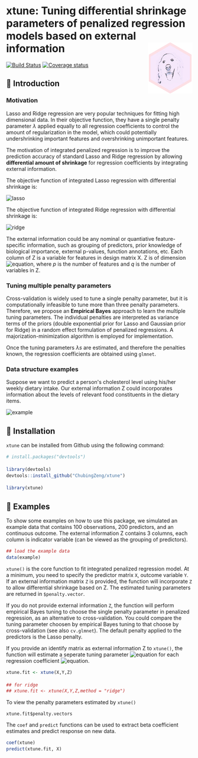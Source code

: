 <!-- README.md is generated from README.Rmd. Please edit that file -->

xtune: Tuning differential shrinkage parameters of penalized regression models based on external information <img src="man/figures/logo.png" align="right" />
=======

[![Build Status](https://travis-ci.org/ChubingZeng/xtune.svg?branch=master)](https://travis-ci.org/ChubingZeng/xtune)
[![Coverage status](https://codecov.io/gh/ChubingZeng/xtune/branch/master/graph/badge.svg)](https://codecov.io/gh/ChubingZeng/xtune)



&#x1F4D7;  Introduction
-----------------------

### Motivation

Lasso and Ridge regression are very popular techniques for fitting high dimensional data. In their objective function, they have a single penalty parameter *λ* applied equally to all regression coefficients to control the amount of regularization in the model, which could potentially undershrinking important features and overshrinking unimportant features.

The motivation of integrated penalized regression is to improve the prediction accuracy of standard Lasso and Ridge regression by allowing **differential amount of shrinkage** for regression coefficients by integrating external information.

The objective function of integrated Lasso regression with differential shrinkage is: 

![lasso](https://user-images.githubusercontent.com/23446412/56463267-9b5eeb00-6385-11e9-8aed-82b9df287d5e.png)

The objective function of integrated Ridge regression with differential shrinkage is: 

![ridge](https://user-images.githubusercontent.com/23446412/56463270-a580e980-6385-11e9-94a9-2a4245127670.png)



The external information could be any nominal or quantiative feature-specific information, such as grouping of predictors, prior knowledge of biological importance, external p-values, function annotations, etc. Each column of Z is a variable for features in design matrix X. Z is of dimension ![equation](https://latex.codecogs.com/gif.latex?p&space;\times&space;q), where *p* is the number of features and *q* is the number of variables in Z.

### Tuning multiple penalty parameters

Cross-validation is widely used to tune a single penalty parameter, but it is computationally infeasible to tune more than three penalty parameters. Therefore, we propose an **Empirical Bayes** approach to learn the multiple tuning parameters. The individual penalties are interpreted as variance terms of the priors (double exponential prior for Lasso and Gaussian prior for Ridge) in a random effect formulation of penalized regressions. A majorization-minimization algorithm is employed for implementation. 

Once the tuning parameters *λs* are estimated, and therefore the penalties known, the regression coefficients are obtained using `glmnet`. 

### Data structure examples

Suppose we want to predict a person's cholesterol level using his/her weekly dietary intake. Our external information Z could incorporates information about the levels of relevant food constituents in the dietary items.

![example](https://user-images.githubusercontent.com/23446412/56463366-969b3680-6387-11e9-8023-a2cc4bc0cd0d.png)


&#x1F4D9;  Installation
-----------------------
`xtune` can be installed from Github using the following command:

``` r
# install.packages("devtools")

library(devtools)
devtools::install_github("ChubingZeng/xtune")

library(xtune)
```

&#x1F4D8;  Examples
-------------------
To show some examples on how to use this package, we simulated an example data that contains 100 observations, 200 predictors, and an continuous outcome. The external information Z contains 3 columns, each column is indicator variable (can be viewed as the grouping of predictors). 

``` r
## load the example data
data(example)
```

`xtune()` is the core function to fit integrated penalized regression model. At a minimum, you need to specify the predictor matrix `X`, outcome variable `Y`. If an external information matrix `Z` is provided, the function will incorporate `Z` to allow differential shrinkage based on Z. The estimated tuning parameters are returned in `$penalty.vector`. 

If you do not provide external information `Z`, the function will perform empirical Bayes tuning to choose the single penalty parameter in penalized regression, as an alternative to cross-validation. You could compare the tuning parameter choosen by empirical Bayes tuning to that choose by cross-validation (see also `cv.glmnet`). The default penalty applied to the predictors is the Lasso penalty. 

If you provide an identify matrix as external information Z to `xtune()`, the function will estimate a seperate tuning parameter ![equation](https://latex.codecogs.com/gif.latex?\lambda_j) for each regression coefficient ![equation](https://latex.codecogs.com/gif.latex?\beta_j).

``` r
xtune.fit <- xtune(X,Y,Z)

## for ridge
## xtune.fit <- xtune(X,Y,Z,method = "ridge")
```

To view the penalty parameters estimated by `xtune()`

```
xtune.fit$penalty.vectors
```

The `coef` and `predict` functions can be used to extract beta coefficient estimates and predict response on new data. 

``` r
coef(xtune)
predict(xtune.fit, X)
```

